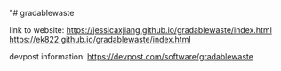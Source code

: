 "# gradablewaste 

link to website: https://jessicaxjiang.github.io/gradablewaste/index.html
                 https://ek822.github.io/gradablewaste/index.html

devpost information: https://devpost.com/software/gradablewaste

